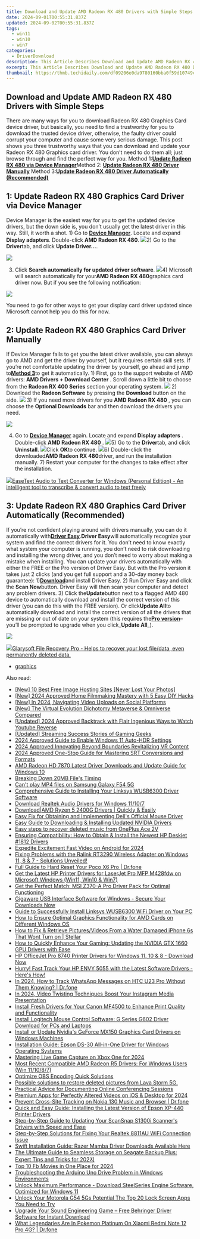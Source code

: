 ```yaml
---
title: Download and Update AMD Radeon RX 480 Drivers with Simple Steps
date: 2024-09-01T00:55:31.837Z
updated: 2024-09-02T00:55:31.837Z
tags:
  - win11
  - win10
  - win7
categories:
  - DriverDownload
description: This Article Describes Download and Update AMD Radeon RX 480 Drivers with Simple Steps
excerpt: This Article Describes Download and Update AMD Radeon RX 480 Drivers with Simple Steps
thumbnail: https://thmb.techidaily.com/df09206e0da9780160bba0f59d10749c3990f02af6da8adb2858a8e66532d628.jpg
---
```


## Download and Update AMD Radeon RX 480 Drivers with Simple Steps

There are many ways for you to download Radeon RX 480 Graphics Card device driver, but basically, you need to find a trustworthy for you to download the trusted device driver, otherwise, the faulty driver could corrupt your computer and cause some very serious damage. This post shows you three trustworthy ways that you can download and update your Radeon RX 480 Graphics card driver. You don’t need to do them all; just browse through and find the perfect way for you. Method 1:[**Update Radeon RX 480 via Device Manager**](https://tools.techidaily.com/drivereasy/download/)Method 2: **[Update Radeon RX 480 Driver Manually](https://tools.techidaily.com/drivereasy/download/)** Method 3:[**Update Radeon RX 480 Driver Automatically (Recommended)**](https://tools.techidaily.com/drivereasy/download/)

## **1: Update Radeon RX 480 Graphics Card Driver** **via Device Manager**

Device Manager is the easiest way for you to get the updated device drivers, but the down side is, you don’t usually get the latest driver in this way. Still, it worth a shot. 1) Go to [**Device Manager**](https://tools.techidaily.com/drivereasy/download/). Locate and expand **Display adapters**. Double-click **AMD Radeon RX 480**. ![](https://images.drivereasy.com/wp-content/uploads/2016/12/img_584f6ee252477.jpg)2) Go to the **Driver**tab, and click **Update Driver…**.

![](https://images.drivereasy.com/wp-content/uploads/2016/12/img_584f6f5a5522f.jpg)

3) Click **Search automatically for updated driver software**. ![](https://images.drivereasy.com/wp-content/uploads/2016/12/img_584f6f78e09b2-600x438.jpg)4) Microsoft will search automatically for your**AMD Radeon RX 480**graphics card driver now. But if you see the following notification:

![](https://images.drivereasy.com/wp-content/uploads/2016/12/img_584f6fe47ed8a.png)

You need to go for other ways to get your display card driver updated since Microsoft cannot help you do this for now.

## **2: Update Radeon RX 480 Graphics Card Driver** **Manually**

If Device Manager fails to get you the latest driver available, you can always go to AMD and get the driver by yourself, but it requires certain skill sets. If you’re not comfortable updating the driver by yourself, go ahead and jump to[**Method 3**](https://tools.techidaily.com/drivereasy/download/)to get it automatically.  1) First, go to the support website of AMD drivers: **AMD Drivers + Download Center**  . Scroll down a little bit to choose from the **Radeon RX 400 Series** section your operating system. ![](https://images.drivereasy.com/wp-content/uploads/2016/12/img_584f717d77cb0.png) 2) Download the **Radeon Software** by pressing the **Download** button on the side. ![](https://images.drivereasy.com/wp-content/uploads/2016/12/img_584f72b36c238.jpg) 3) If you need more drivers for you **AMD Radeon RX 480** , you can choose the **Optional Downloads**  bar and then download the drivers you need.

![](https://images.drivereasy.com/wp-content/uploads/2016/12/img_584f7327b334e-475x600.jpg)

4) Go to [**Device Manager**](https://tools.techidaily.com/drivereasy/download/) again. Locate and expand **Display adapters** . Double-click **AMD Radeon RX 480** . ![](https://images.drivereasy.com/wp-content/uploads/2016/12/img_584f6ee252477.jpg)5) Go to the **Driver**tab, and click **Uninstall**. ![](https://images.drivereasy.com/wp-content/uploads/2016/12/img_584f742f54e25.jpg)Click **OK**to continue. ![](https://images.drivereasy.com/wp-content/uploads/2016/12/img_584f7452e10b3.png)6) Double-click the downloaded**AMD Radeon RX 480**driver, and run the installation manually. 7) Restart your computer for the changes to take effect after the installation.

<!-- affiliate ads begin -->
<a href="https://secure.2checkout.com/order/checkout.php?PRODS=40203538&QTY=1&AFFILIATE=108875&CART=1"><img src="https://secure.avangate.com/images/merchant/cc4b82e826b52ec41c810301548e8f48/products/audio-to-text-transcription-software.png" border="0">EaseText Audio to Text Converter for Windows (Personal Edition) - An intelligent tool to transcribe & convert audio to text freely </a>
<!-- affiliate ads end -->
## **3: Update Radeon RX 480 Graphics Card Driver Automatically (Recommended)**

If you’re not confident playing around with drivers manually, you can do it automatically with[**Driver Easy**](https://tools.techidaily.com/drivereasy/download/).**Driver Easy**will automatically recognize your system and find the correct drivers for it. You don’t need to know exactly what system your computer is running, you don’t need to risk downloading and installing the wrong driver, and you don’t need to worry about making a mistake when installing. You can update your drivers automatically with either the FREE or the Pro version of Driver Easy. But with the Pro version it takes just 2 clicks (and you get full support and a 30-day money back guarantee): 1)[**Download**](https://tools.techidaily.com/drivereasy/download/)and install Driver Easy. 2) Run Driver Easy and click the **Scan Now**button. Driver Easy will then scan your computer and detect any problem drivers. 3) Click the**Update**button next to a flagged AMD 480 device to automatically download and install the correct version of this driver (you can do this with the FREE version). Or click**Update All**to automatically download and install the correct version of all the drivers that are missing or out of date on your system (this requires the[**Pro version**](https://tools.techidaily.com/drivereasy/download/)– you’ll be prompted to upgrade when you click_**Update All**_).

![](https://images.drivereasy.com/wp-content/uploads/2017/04/img_58e5f628aad8e.jpg)

<!-- affiliate ads begin -->
<a href="https://order.glarysoft.com/order/checkout.php?PRODS=35408920&QTY=1&AFFILIATE=108875&CART=1"><img src="https://secure.avangate.com/images/merchant/6734fa703f6633ab896eecbdfad8953a/products/FR-200-1.png" border="0">Glarysoft File Recovery Pro - Helps to recover your lost file/data, even permanently deleted data. </a>
<!-- affiliate ads end -->
* [graphics](https://tools.techidaily.com/drivereasy/download/)

<ins class="adsbygoogle"
     style="display:block"
     data-ad-format="autorelaxed"
     data-ad-client="ca-pub-7571918770474297"
     data-ad-slot="1223367746"></ins>



<ins class="adsbygoogle"
     style="display:block"
     data-ad-client="ca-pub-7571918770474297"
     data-ad-slot="8358498916"
     data-ad-format="auto"
     data-full-width-responsive="true"></ins>

<span class="atpl-alsoreadstyle">Also read:</span>
<div><ul>
<li><a href="https://fox-direct.techidaily.com/new-10-best-free-image-hosting-sites-never-lost-your-photos/"><u>[New] 10 Best Free Image Hosting Sites [Never Lost Your Photos]</u></a></li>
<li><a href="https://fox-helps.techidaily.com/new-2024-approved-home-filmmaking-mastery-with-5-easy-diy-hacks/"><u>[New] 2024 Approved  Home Filmmaking Mastery with 5 Easy DIY Hacks</u></a></li>
<li><a href="https://twitter-videos.techidaily.com/new-in-2024-navigating-video-uploads-on-social-platforms/"><u>[New] In 2024, Navigating Video Uploads on Social Platforms</u></a></li>
<li><a href="https://some-skills.techidaily.com/new-the-virtual-evolution-dichotomy-metaverse-and-omniverse-compared/"><u>[New] The Virtual Evolution Dichotomy  Metaverse & Omniverse Compared</u></a></li>
<li><a href="https://facebook-record-videos.techidaily.com/updated-2024-approved-backtrack-with-flair-ingenious-ways-to-watch-youtube-reverse/"><u>[Updated] 2024 Approved  Backtrack with Flair  Ingenious Ways to Watch Youtube Reverse</u></a></li>
<li><a href="https://facebook-record-videos.techidaily.com/updated-streaming-success-stories-of-gaming-geeks/"><u>[Updated] Streaming Success Stories of Gaming Geeks</u></a></li>
<li><a href="https://fox-blue.techidaily.com/2024-approved-guide-to-enable-windows-11-auto-hdr-settings/"><u>2024 Approved  Guide to Enable Windows 11 Auto-HDR Settings</u></a></li>
<li><a href="https://some-knowledge.techidaily.com/2024-approved-innovating-beyond-boundaries-revitalizing-vr-content/"><u>2024 Approved  Innovating Beyond Boundaries  Revitalizing VR Content</u></a></li>
<li><a href="https://fox-cloud.techidaily.com/2024-approved-one-stop-guide-for-mastering-srt-conversions-and-formats/"><u>2024 Approved  One-Stop Guide for Mastering SRT Conversions and Formats</u></a></li>
<li><a href="https://driver-download.techidaily.com/1722973477755-amd-radeon-hd-7870-latest-driver-downloads-and-update-guide-for-windows-10/"><u>AMD Radeon HD 7870 Latest Driver Downloads and Update Guide for Windows 10</u></a></li>
<li><a href="https://extra-information.techidaily.com/breaking-down-20mb-files-timing/"><u>Breaking Down 20MB File's Timing</u></a></li>
<li><a href="https://phone-solutions.techidaily.com/can-t-play-mp4-files-on-samsung-galaxy-f54-5g-by-aiseesoft-video-converter-play-mp4-on-android/"><u>Can't play MP4 files on Samsung Galaxy F54 5G</u></a></li>
<li><a href="https://driver-download.techidaily.com/comprehensive-guide-to-installing-your-linksys-wusb6300-driver-software/"><u>Comprehensive Guide to Installing Your Linksys WUSB6300 Driver Software</u></a></li>
<li><a href="https://driver-download.techidaily.com/download-realtek-audio-drivers-for-windows-11107/"><u>Download Realtek Audio Drivers for Windows 11/10/7</u></a></li>
<li><a href="https://driver-download.techidaily.com/downloadamd-ryzen-5-2400g-drivers-quickly-and-easily/"><u>Download|AMD Ryzen 5 2400G Drivers | Quickly & Easily</u></a></li>
<li><a href="https://driver-download.techidaily.com/easy-fix-for-obtaining-and-implementing-dells-official-mouse-driver/"><u>Easy Fix for Obtaining and Implementing Dell's Official Mouse Driver</u></a></li>
<li><a href="https://driver-download.techidaily.com/easy-guide-to-downloading-and-installing-updated-nvidia-drivers/"><u>Easy Guide to Downloading & Installing Updated NVIDIA Drivers</u></a></li>
<li><a href="https://phone-solutions.techidaily.com/easy-steps-to-recover-deleted-music-from-oneplus-ace-2v-by-fonelab-android-recover-music/"><u>Easy steps to recover deleted music from OnePlus Ace 2V</u></a></li>
<li><a href="https://driver-download.techidaily.com/ensuring-compatibility-how-to-obtain-and-install-the-newest-hp-deskjet-1812-drivers/"><u>Ensuring Compatibility: How to Obtain & Install the Newest HP Deskjet #1812 Drivers</u></a></li>
<li><a href="https://some-techniques.techidaily.com/expedite-excitement-fast-video-on-android-for-2024/"><u>Expedite Excitement  Fast Video on Android for 2024</u></a></li>
<li><a href="https://driver-download.techidaily.com/1722959045942-fixing-problems-with-the-ralink-rt3290-wireless-adapter-on-windows-11-8-and-7-solutions-unveiled/"><u>Fixing Problems with the Ralink RT3290 Wireless Adapter on Windows 11, 8 & 7 - Solutions Unveiled!</u></a></li>
<li><a href="https://techidaily.com/full-guide-to-hard-reset-your-poco-x6-pro-drfone-by-drfone-reset-android-reset-android/"><u>Full Guide to Hard Reset Your Poco X6 Pro | Dr.fone</u></a></li>
<li><a href="https://driver-download.techidaily.com/get-the-latest-hp-printer-drivers-for-laserjet-pro-mfp-m428fdw-on-microsoft-windows-win11-win10-and-win7/"><u>Get the Latest HP Printer Drivers for LaserJet Pro MFP M428fdw on Microsoft Windows (Win11, Win10 & Win7)</u></a></li>
<li><a href="https://driver-download.techidaily.com/get-the-perfect-match-msi-z370-a-pro-driver-pack-for-optimal-functioning/"><u>Get the Perfect Match: MSI Z370-A Pro Driver Pack for Optimal Functioning</u></a></li>
<li><a href="https://driver-download.techidaily.com/gigaware-usb-interface-software-for-windows-secure-your-downloads-now/"><u>Gigaware USB Interface Software for Windows - Secure Your Downloads Now</u></a></li>
<li><a href="https://driver-download.techidaily.com/guide-to-successfully-install-linksys-wusb6300-wifi-driver-on-your-pc/"><u>Guide to Successfully Install Linksys WUSB6300 WiFi Driver on Your PC</u></a></li>
<li><a href="https://driver-download.techidaily.com/how-to-ensure-optimal-graphics-functionality-for-amd-cards-on-different-windows-os/"><u>How to Ensure Optimal Graphics Functionality for AMD Cards on Different Windows OS</u></a></li>
<li><a href="https://blog-min.techidaily.com/how-to-fix-and-retrieve-picturesvideos-from-a-water-damaged-iphone-6s-that-wont-turn-on-stellar-by-stellar-data-recovery-ios-iphone-data-recovery/"><u>How to Fix & Retrieve Pictures/Videos From a Water Damaged iPhone 6s That Wont Turn on | Stellar</u></a></li>
<li><a href="https://driver-download.techidaily.com/how-to-quickly-enhance-your-gaming-updating-the-nvidia-gtx-1660-gpu-drivers-with-ease/"><u>How to Quickly Enhance Your Gaming: Updating the NVIDIA GTX 1660 GPU Drivers with Ease</u></a></li>
<li><a href="https://driver-download.techidaily.com/hp-officejet-pro-8740-printer-drivers-for-windows-11-10-and-8-download-now/"><u>HP OfficeJet Pro 8740 Printer Drivers for Windows 11, 10 & 8 - Download Now</u></a></li>
<li><a href="https://hardware-help.techidaily.com/1722972308493-hurry-fast-track-your-hp-envy-5055-with-the-latest-software-drivers-heres-how/"><u>Hurry! Fast Track Your HP ENVY 5055 with the Latest Software Drivers - Here's How!</u></a></li>
<li><a href="https://android-location-track.techidaily.com/in-2024-how-to-track-whatsapp-messages-on-htc-u23-pro-without-them-knowing-drfone-by-drfone-virtual-android/"><u>In 2024, How to Track WhatsApp Messages on HTC U23 Pro Without Them Knowing? | Dr.fone</u></a></li>
<li><a href="https://instagram-clips.techidaily.com/in-2024-video-twisting-techniques-boost-your-instagram-media-presentation/"><u>In 2024, Video Twisting Techniques  Boost Your Instagram Media Presentation</u></a></li>
<li><a href="https://driver-download.techidaily.com/install-fresh-drivers-for-your-canon-mf4500-to-enhance-print-quality-and-functionality/"><u>Install Fresh Drivers for Your Canon MF4500 to Enhance Print Quality and Functionality</u></a></li>
<li><a href="https://driver-download.techidaily.com/install-logitech-mouse-control-software-g-series-g602-driver-download-for-pcs-and-laptops/"><u>Install Logitech Mouse Control Software: G Series G602 Driver Download for PCs and Laptops</u></a></li>
<li><a href="https://driver-download.techidaily.com/install-or-update-nvidias-geforce-mx150-graphics-card-drivers-on-windows-machines/"><u>Install or Update Nvidia's GeForce MX150 Graphics Card Drivers on Windows Machines</u></a></li>
<li><a href="https://driver-download.techidaily.com/installation-guide-epson-ds-30-all-in-one-driver-for-windows-operating-systems/"><u>Installation Guide: Epson DS-30 All-in-One Driver for Windows Operating Systems</u></a></li>
<li><a href="https://screen-capture.techidaily.com/mastering-live-game-capture-on-xbox-one-for-2024/"><u>Mastering Live Game Capture on Xbox One for 2024</u></a></li>
<li><a href="https://driver-download.techidaily.com/most-recent-compatible-amd-radeon-r5-drivers-for-windows-users-win-111087/"><u>Most Recent Compatible AMD Radeon R5 Drivers: For Windows Users (Win 11/10/8/7)</u></a></li>
<li><a href="https://screen-activity-recording.techidaily.com/optimize-obs-encoding-quick-solutions/"><u>Optimize OBS Encoding  Quick Solutions</u></a></li>
<li><a href="https://review-topics.techidaily.com/possible-solutions-to-restore-deleted-pictures-from-lava-storm-5g-by-fonelab-android-recover-pictures/"><u>Possible solutions to restore deleted pictures from Lava Storm 5G.</u></a></li>
<li><a href="https://video-capture.techidaily.com/practical-advice-for-documenting-online-conferencing-sessions/"><u>Practical Advice for Documenting Online Conferencing Sessions</u></a></li>
<li><a href="https://extra-approaches.techidaily.com/premium-apps-for-perfectly-altered-videos-on-ios-and-desktop-for-2024/"><u>Premium Apps for Perfectly Altered Videos on iOS & Desktop for 2024</u></a></li>
<li><a href="https://fake-location.techidaily.com/prevent-cross-site-tracking-on-nokia-130-music-and-browser-drfone-by-drfone-virtual-android/"><u>Prevent Cross-Site Tracking on Nokia 130 Music and Browser | Dr.fone</u></a></li>
<li><a href="https://driver-download.techidaily.com/quick-and-easy-guide-installing-the-latest-version-of-epson-xp-440-printer-drivers/"><u>Quick and Easy Guide: Installing the Latest Version of Epson XP-440 Printer Drivers</u></a></li>
<li><a href="https://driver-download.techidaily.com/step-by-step-guide-to-updating-your-scansnap-s1300i-scanners-drivers-with-speed-and-ease/"><u>Step-by-Step Guide to Updating Your ScanSnap S1300i Scanner's Drivers with Speed and Ease</u></a></li>
<li><a href="https://driver-download.techidaily.com/step-by-step-solutions-for-fixing-your-realtek-8811au-wifi-connection-issue/"><u>Step-by-Step Solutions for Fixing Your Realtek 8811AU WiFi Connection Issue</u></a></li>
<li><a href="https://driver-download.techidaily.com/swift-installation-guide-razer-mamba-driver-downloads-available-here/"><u>Swift Installation Guide: Razer Mamba Driver Downloads Available Here</u></a></li>
<li><a href="https://driver-download.techidaily.com/the-ultimate-guide-to-seamless-storage-on-seagate-backup-plus-expert-tips-and-tricks-for-202/"><u>The Ultimate Guide to Seamless Storage on Seagate Backup Plus: Expert Tips and Tricks for 202지</u></a></li>
<li><a href="https://facebook-video-recording.techidaily.com/top-10-fb-movies-in-one-place-for-2024/"><u>Top 10 Fb Movies in One Place for 2024</u></a></li>
<li><a href="https://driver-download.techidaily.com/troubleshooting-the-arduino-uno-drive-problem-in-windows-environments/"><u>Troubleshooting the Arduino Uno Drive Problem in Windows Environments</u></a></li>
<li><a href="https://driver-download.techidaily.com/unlock-maximum-performance-download-steelseries-engine-software-optimized-for-windows-11/"><u>Unlock Maximum Performance - Download SteelSeries Engine Software, Optimized for Windows 11</u></a></li>
<li><a href="https://android-unlock.techidaily.com/unlock-your-motorola-g54-5gs-potential-the-top-20-lock-screen-apps-you-need-to-try-by-drfone-android/"><u>Unlock Your Motorola G54 5Gs Potential The Top 20 Lock Screen Apps You Need to Try</u></a></li>
<li><a href="https://driver-download.techidaily.com/upgrade-your-sound-engineering-game-free-behringer-driver-software-for-instant-download/"><u>Upgrade Your Sound Engineering Game – Free Behringer Driver Software for Instant Download</u></a></li>
<li><a href="https://change-location.techidaily.com/what-legendaries-are-in-pokemon-platinum-on-xiaomi-redmi-note-12-pro-4g-drfone-by-drfone-virtual-android/"><u>What Legendaries Are In Pokemon Platinum On Xiaomi Redmi Note 12 Pro 4G? | Dr.fone</u></a></li>
</ul></div>
